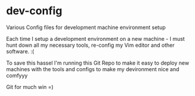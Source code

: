 # dev-config
Various Config files for development machine environment setup

Each time I setup a development environment on a new machine - I must hunt down all my
necessary tools, re-config my Vim editor and other software. :(

To save this hassel I'm running this Git Repo to make it easy to deploy new machines
with the tools and configs to make my devironment nice and comfyyy

Git for much win =)
